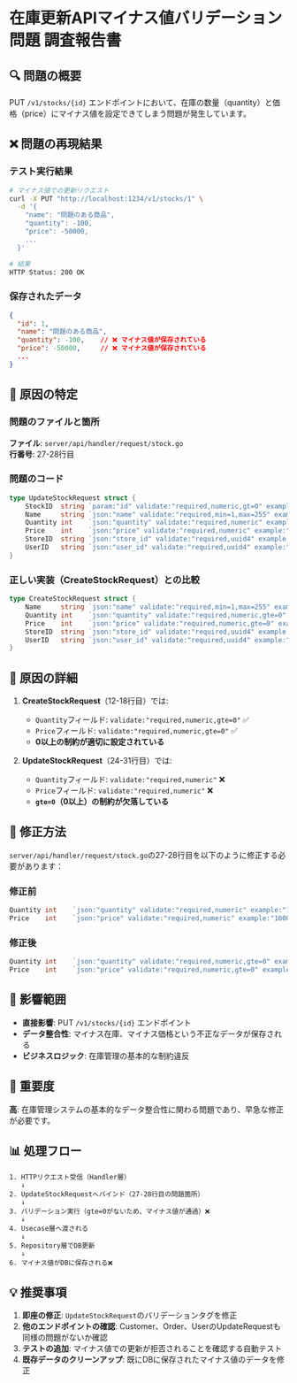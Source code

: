 # 在庫更新APIマイナス値バリデーション問題 調査報告書

## 🔍 問題の概要

PUT `/v1/stocks/{id}` エンドポイントにおいて、在庫の数量（quantity）と価格（price）にマイナス値を設定できてしまう問題が発生しています。

## ❌ 問題の再現結果

### テスト実行結果
```bash
# マイナス値での更新リクエスト
curl -X PUT "http://localhost:1234/v1/stocks/1" \
  -d '{
    "name": "問題のある商品",
    "quantity": -100,
    "price": -50000,
    ...
  }'

# 結果
HTTP Status: 200 OK
```

### 保存されたデータ
```json
{
  "id": 1,
  "name": "問題のある商品",
  "quantity": -100,    // ❌ マイナス値が保存されている
  "price": -50000,     // ❌ マイナス値が保存されている
  ...
}
```

## 🎯 原因の特定

### 問題のファイルと箇所

**ファイル**: `server/api/handler/request/stock.go`  
**行番号**: 27-28行目

### 問題のコード

```go
type UpdateStockRequest struct {
    StockID  string `param:"id" validate:"required,numeric,gt=0" example:"1" swaggerignore:"true"`
    Name     string `json:"name" validate:"required,min=1,max=255" example:"LOUIS VUITTON M41524 ブラウン モノグラム ハンドバッグ"`
    Quantity int    `json:"quantity" validate:"required,numeric" example:"1"`        // ❌ 問題: gte=0がない
    Price    int    `json:"price" validate:"required,numeric" example:"100000"`    // ❌ 問題: gte=0がない
    StoreID  string `json:"store_id" validate:"required,uuid4" example:"00000000-0000-0000-0000-000000000000"`
    UserID   string `json:"user_id" validate:"required,uuid4" example:"00000000-0000-0000-0000-000000000000"`
}
```

### 正しい実装（CreateStockRequest）との比較

```go
type CreateStockRequest struct {
    Name     string `json:"name" validate:"required,min=1,max=255" example:"LOUIS VUITTON M41524 ブラウン モノグラム ハンドバッグ"`
    Quantity int    `json:"quantity" validate:"required,numeric,gte=0" example:"1" minimum:"0"`    // ✅ gte=0あり
    Price    int    `json:"price" validate:"required,numeric,gte=0" example:"100000" minimum:"0"` // ✅ gte=0あり
    StoreID  string `json:"store_id" validate:"required,uuid4" example:"00000000-0000-0000-0000-000000000000"`
    UserID   string `json:"user_id" validate:"required,uuid4" example:"00000000-0000-0000-0000-000000000000"`
}
```

## 📝 原因の詳細

1. **CreateStockRequest**（12-18行目）では:
   - `Quantity`フィールド: `validate:"required,numeric,gte=0"` ✅
   - `Price`フィールド: `validate:"required,numeric,gte=0"` ✅
   - **0以上の制約が適切に設定されている**

2. **UpdateStockRequest**（24-31行目）では:
   - `Quantity`フィールド: `validate:"required,numeric"` ❌
   - `Price`フィールド: `validate:"required,numeric"` ❌
   - **`gte=0`（0以上）の制約が欠落している**

## 🔧 修正方法

`server/api/handler/request/stock.go`の27-28行目を以下のように修正する必要があります：

### 修正前
```go
Quantity int    `json:"quantity" validate:"required,numeric" example:"1"`
Price    int    `json:"price" validate:"required,numeric" example:"100000"`
```

### 修正後
```go
Quantity int    `json:"quantity" validate:"required,numeric,gte=0" example:"1" minimum:"0"`
Price    int    `json:"price" validate:"required,numeric,gte=0" example:"100000" minimum:"0"`
```

## 📍 影響範囲

- **直接影響**: PUT `/v1/stocks/{id}` エンドポイント
- **データ整合性**: マイナス在庫、マイナス価格という不正なデータが保存される
- **ビジネスロジック**: 在庫管理の基本的な制約違反

## 🚨 重要度

**高**: 在庫管理システムの基本的なデータ整合性に関わる問題であり、早急な修正が必要です。

## 📊 処理フロー

```
1. HTTPリクエスト受信（Handler層）
   ↓
2. UpdateStockRequestへバインド（27-28行目の問題箇所）
   ↓ 
3. バリデーション実行（gte=0がないため、マイナス値が通過）❌
   ↓
4. Usecase層へ渡される
   ↓
5. Repository層でDB更新
   ↓
6. マイナス値がDBに保存される❌
```

## 💡 推奨事項

1. **即座の修正**: `UpdateStockRequest`のバリデーションタグを修正
2. **他のエンドポイントの確認**: Customer、Order、UserのUpdateRequestも同様の問題がないか確認
3. **テストの追加**: マイナス値での更新が拒否されることを確認する自動テスト
4. **既存データのクリーンアップ**: 既にDBに保存されたマイナス値のデータを修正
